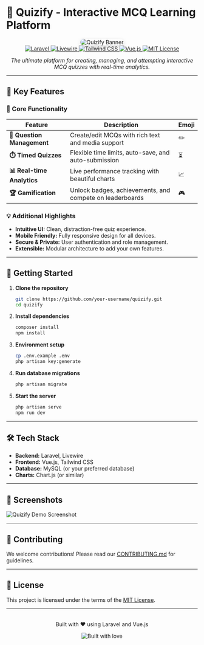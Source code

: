 # 🚀 Quizify - Interactive MCQ Learning Platform

<div align="center">
  <img src="https://via.placeholder.com/1200x500.png/2a2a2a/ffffff?text=Quizify+✨+Engaging+MCQ+Platform" alt="Quizify Banner" style="border-radius:10px;box-shadow:0 4px 12px rgba(0,0,0,0.15)">
  
  <br/>

  <a href="https://laravel.com">
    <img src="https://img.shields.io/badge/Laravel-FF2D20?style=for-the-badge&logo=laravel&logoColor=white" alt="Laravel" />
  </a>
  <a href="https://laravel-livewire.com">
    <img src="https://img.shields.io/badge/Livewire-4E56A6?style=for-the-badge&logo=livewire&logoColor=white" alt="Livewire" />
  </a>
  <a href="https://tailwindcss.com">
    <img src="https://img.shields.io/badge/Tailwind_CSS-38B2AC?style=for-the-badge&logo=tailwind-css&logoColor=white" alt="Tailwind CSS" />
  </a>
  <a href="https://vuejs.org">
    <img src="https://img.shields.io/badge/Vue.js-4FC08D?style=for-the-badge&logo=vue.js&logoColor=white" alt="Vue.js" />
  </a>
  <a href="LICENSE.md">
    <img src="https://img.shields.io/badge/license-MIT-blue.svg?style=for-the-badge" alt="MIT License" />
  </a>
  
  <p align="center">
    <em>The ultimate platform for creating, managing, and attempting interactive MCQ quizzes with real-time analytics.</em>
  </p>
</div>

---

## 🌟 Key Features

### 🎯 Core Functionality

| Feature                   | Description                                              | Emoji  |
|---------------------------|----------------------------------------------------------|--------|
| **📝 Question Management**| Create/edit MCQs with rich text and media support        | ✏️      |
| **⏱️ Timed Quizzes**      | Flexible time limits, auto-save, and auto-submission     | ⏳      |
| **📊 Real-time Analytics**| Live performance tracking with beautiful charts          | 📈      |
| **🏆 Gamification**       | Unlock badges, achievements, and compete on leaderboards | 🎮      |

### 💡 Additional Highlights

- **Intuitive UI:** Clean, distraction-free quiz experience.
- **Mobile Friendly:** Fully responsive design for all devices.
- **Secure & Private:** User authentication and role management.
- **Extensible:** Modular architecture to add your own features.

---

## 🚀 Getting Started

1. **Clone the repository**
   ```bash
   git clone https://github.com/your-username/quizify.git
   cd quizify
   ```

2. **Install dependencies**
   ```bash
   composer install
   npm install
   ```

3. **Environment setup**
   ```bash
   cp .env.example .env
   php artisan key:generate
   ```

4. **Run database migrations**
   ```bash
   php artisan migrate
   ```

5. **Start the server**
   ```bash
   php artisan serve
   npm run dev
   ```

---

## 🛠️ Tech Stack

- **Backend:** Laravel, Livewire
- **Frontend:** Vue.js, Tailwind CSS
- **Database:** MySQL (or your preferred database)
- **Charts:** Chart.js (or similar)

---

## 📸 Screenshots

<!-- Add screenshots here -->
![Quizify Demo Screenshot](https://via.placeholder.com/800x400.png?text=Quizify+Demo)

---

## 🤝 Contributing

We welcome contributions! Please read our [CONTRIBUTING.md](CONTRIBUTING.md) for guidelines.

---

## 📄 License

This project is licensed under the terms of the [MIT License](LICENSE.md).

---

<div align="center" style="margin-top: 2rem;">
  <p>Built with ❤️ using Laravel and Vue.js</p>
  <img src="https://forthebadge.com/images/badges/built-with-love.svg" alt="Built with love">
</div>
